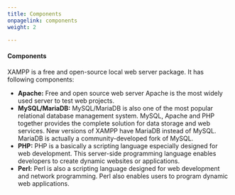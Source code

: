 ```yaml
---
title: Components
onpagelink: components
weight: 2

---
```


#### **Components**

XAMPP is a free and open-source local web server package. It has following components:

- **Apache:** Free and open source web server Apache is the most widely used server to test web projects.
- **MySQL/MariaDB:** MySQL/MariaDB is also one of the most popular relational database management system. MySQL, Apache and PHP together provides the complete solution for data storage and web services. New versions of XAMPP have MariaDB instead of MySQL. MariaDB is actually a community-developed fork of MySQL.
- **PHP:** PHP is a basically a scripting language especially designed for web development. This server-side programming language enables developers to create dynamic websites or applications.
- **Perl:** Perl is also a scripting language designed for web development and network programming. Perl also enables users to program dynamic web applications.
 